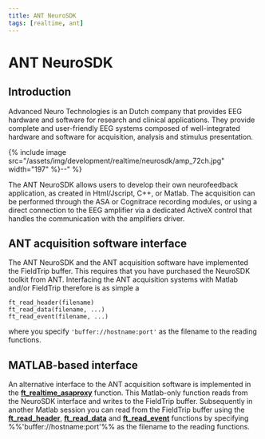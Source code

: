 ```yaml
---
title: ANT NeuroSDK
tags: [realtime, ant]
---
```


# ANT NeuroSDK

## Introduction

Advanced Neuro Technologies is an Dutch company that provides EEG hardware and software for research and clinical applications. They provide complete and user-friendly EEG systems composed of well-integrated hardware and software for acquisition, analysis and stimulus presentation.

{% include image src="/assets/img/development/realtime/neurosdk/amp_72ch.jpg" width="197" %}--" %}

The ANT NeuroSDK allows users to develop their own neurofeedback application, as created in Html/Jscript, C++, or Matlab. The acquisition can be performed through the ASA or Cognitrace recording modules, or using a direct connection to the EEG amplifier via a dedicated ActiveX control that handles the communication with the amplifiers driver.

## ANT acquisition software interface

The ANT NeuroSDK and the ANT acquisition software have implemented the FieldTrip buffer. This requires that you have purchased the NeuroSDK toolkit from ANT. Interfacing the ANT acquisition systems with Matlab and/or FieldTrip therefore is as simple a

    ft_read_header(filename)
    ft_read_data(filename, ...)
    ft_read_event(filename, ...)

where you specify `'buffer://hostname:port'` as the filename to the reading functions.

## MATLAB-based interface

An alternative interface to the ANT acquisition software is implemented in the **[ft_realtime_asaproxy](/reference/ft_realtime_asaproxy)** function. This Matlab-only function reads from the NeuroSDK interface and writes to the FieldTrip buffer. Subsequently in another Matlab session you can read from the FieldTrip buffer using the **[ft_read_header](/reference/ft_read_header)**, **[ft_read_data](/reference/ft_read_data)** and **[ft_read_event](/reference/ft_read_event)** functions by specifying %%'buffer://hostname:port'%% as the filename to the reading functions.
